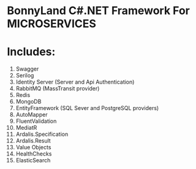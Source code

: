 # BonnyLand C#.NET Framework For MICROSERVICES

# Includes:
1. Swagger
2. Serilog
3. Identity Server (Server and Api Authentication)
4. RabbitMQ (MassTransit provider)
5. Redis
6. MongoDB
7. EntityFramework (SQL Sever and PostgreSQL providers)
8. AutoMapper
9. FluentValidation
10. MediatR
11. Ardalis.Specification
12. Ardalis.Result
13. Value Objects
14. HealthChecks
15. ElasticSearch